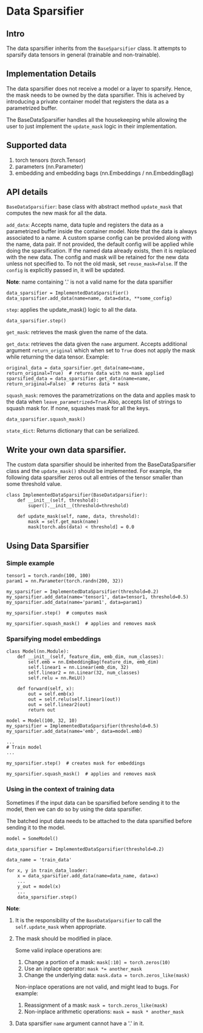 # Data Sparsifier
## Intro
The data sparsifier inherits from the `BaseSparsifier` class. It attempts to sparsify data tensors in general (trainable and non-trainable).

## Implementation Details
The data sparsifier does not receive a model or a layer to sparsify. Hence, the mask needs to be owned by the data sparsifier. This is acheived by introducing a private container model that registers the data as a parametrized buffer.

The BaseDataSparsifier handles all the housekeeping while allowing the user to just implement the `update_mask` logic in their implementation.

## Supported data
1. torch tensors (torch.Tensor)
2. parameters (nn.Parameter)
3. embedding and embedding bags (nn.Embeddings / nn.EmbeddingBag)

## API details
`BaseDataSparsifier`: base class with abstract method `update_mask` that computes the new mask for all the data.

`add_data`: Accepts name, data tuple and registers the data as a parametrized buffer inside the container model. Note that the data is always associated to a name. A custom sparse config can be provided along with the name, data pair. If not provided, the default config will be applied while doing the sparsification.
If the named data already exists, then it is replaced with the new data. The config and mask will be retained for the new data unless not specified to.
To not the old mask, set `reuse_mask=False`. If the `config` is explicitly passed in, it will be updated.

**Note**: name containing '.' is not a valid name for the data sparsifier

```
data_sparsifier = ImplementedDataSparsifier()
data_sparsifier.add_data(name=name, data=data, **some_config)
```

`step`: applies the update_mask() logic to all the data.

```
data_sparsifier.step()
```

`get_mask`: retrieves the mask given the name of the data.

`get_data`: retrieves the data given the `name` argument. Accepts additional argument `return_original` which when set to `True` does not apply the mask while returning
the data tensor. Example:

```
original_data = data_sparsifier.get_data(name=name, return_original=True)  # returns data with no mask applied
sparsified_data = data_sparsifier.get_data(name=name, return_original=False)  # returns data * mask
```

`squash_mask`: removes the parametrizations on the data and applies mask to the data when `leave_parametrized=True`.Also, accepts list of strings to squash mask for. If none, squashes mask for all the keys.
```
data_sparsifier.squash_mask()
```

`state_dict`: Returns dictionary that can be serialized.

## Write your own data sparsifier.
The custom data sparsifier should be inherited from the BaseDataSparsifier class and the `update_mask()` should be implemented. For example, the following data sparsifier zeros out all entries of the tensor smaller than some threshold value.

```
class ImplementedDataSparsifier(BaseDataSparsifier):
    def __init__(self, threshold):
        super().__init__(threshold=threshold)

    def update_mask(self, name, data, threshold):
        mask = self.get_mask(name)
        mask[torch.abs(data) < threshold] = 0.0
```

## Using Data Sparsifier
### Simple example

```
tensor1 = torch.randn(100, 100)
param1 = nn.Parameter(torch.randn(200, 32))

my_sparsifier = ImplementedDataSparsifier(threshold=0.2)
my_sparsifier.add_data(name='tensor1', data=tensor1, threshold=0.5)
my_sparsifier.add_data(name='param1', data=param1)

my_sparsifier.step()  # computes mask

my_sparsifier.squash_mask()  # applies and removes mask
```

### Sparsifying model embeddings

```
class Model(nn.Module):
    def __init__(self, feature_dim, emb_dim, num_classes):
        self.emb = nn.EmbeddingBag(feature_dim, emb_dim)
        self.linear1 = nn.Linear(emb_dim, 32)
        self.linear2 = nn.Linear(32, num_classes)
        self.relu = nn.ReLU()

    def forward(self, x):
        out = self.emb(x)
        out = self.relu(self.linear1(out))
        out = self.linear2(out)
        return out

model = Model(100, 32, 10)
my_sparsifier = ImplementedDataSparsifier(threshold=0.5)
my_sparsifier.add_data(name='emb', data=model.emb)

...
# Train model
...

my_sparsifier.step()  # creates mask for embeddings

my_sparsifier.squash_mask()  # applies and removes mask
```

### Using in the context of training data
Sometimes if the input data can be sparsified before sending it to the model, then we can do so by using the data sparsifier.

The batched input data needs to be attached to the data sparsified before sending it to the model.

```
model = SomeModel()

data_sparsifier = ImplementedDataSparsifier(threshold=0.2)

data_name = 'train_data'

for x, y in train_data_loader:
    x = data_sparsifier.add_data(name=data_name, data=x)
    ...
    y_out = model(x)
    ...
    data_sparsifier.step()

```


**Note**:
1. It is the responsibility of the `BaseDataSparsifier` to call the `self.update_mask` when appropriate.
2. The mask should be modified in place.

    Some valid inplace operations are:
    1. Change a portion of a mask: `mask[:10] = torch.zeros(10)`
    2. Use an inplace operator: `mask *= another_mask`
    3. Change the underlying data: `mask.data = torch.zeros_like(mask)`

    Non-inplace operations are not valid, and might lead to bugs. For example:

    1. Reassignment of a mask: `mask = torch.zeros_like(mask)`
    2. Non-inplace arithmetic operations: `mask = mask * another_mask`
3. Data sparsifier `name` argument cannot have a '.' in it.

